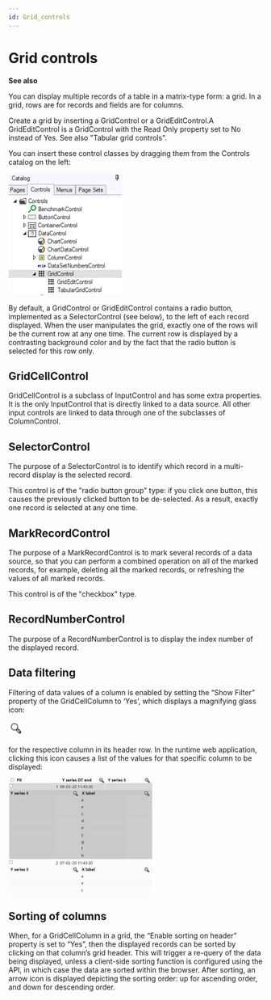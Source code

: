 ```yaml
---
id: Grid_controls
---
```


# Grid controls

**See also**

You can display multiple records of a table in a matrix-type form: a grid. In a grid, rows are for records and fields are for columns.

Create a grid by inserting a GridControl or a GridEditControl.A GridEditControl is a GridControl with the Read Only property set to No instead of Yes. See also "Tabular grid controls".

You can insert these control classes by dragging them from the Controls catalog on the left:

![](./assets/2d996684-3697-4e1f-a6e0-07b02efc4161.png)

By default, a GridControl or GridEditControl contains a radio button, implemented as a SelectorControl (see below), to the left of each record displayed. When the user manipulates the grid, exactly one of the rows will be the current row at any one time. The current row is displayed by a contrasting background color and by the fact that the radio button is selected for this row only.

## GridCellControl

GridCellControl is a subclass of InputControl and has some extra properties. It is the only InputControl that is directly linked to a data source. All other input controls are linked to data through one of the subclasses of ColumnControl.

## SelectorControl

The purpose of a SelectorControl is to identify which record in a multi-record display is the selected record.

This control is of the "radio button group" type: if you click one button, this causes the previously clicked button to be de-selected. As a result, exactly one record is selected at any one time.

## MarkRecordControl

The purpose of a MarkRecordControl is to mark several records of a data source, so that you can perform a combined operation on all of the marked records, for example, deleting all the marked records, or refreshing the values of all marked records.

This control is of the "checkbox" type.

## RecordNumberControl

The purpose of a RecordNumberControl is to display the index number of the displayed record.

## Data filtering

Filtering of data values of a column is enabled by setting the “Show Filter” property of the GridCellColumn to ‘Yes’, which displays a magnifying glass icon:

![](./assets/27734ba2-21bc-4c45-a8fe-8d90934d668f.png)

for the respective column in its header row. In the runtime web application, clicking this icon causes a list of the values for that specific column to be displayed:

![](./assets/d6539cb8-6385-4d46-bf01-a09823b4476b.png)

## Sorting of columns

When, for a GridCellColumn in a grid, the “Enable sorting on header” property is set to “Yes”, then the displayed records can be sorted by clicking on that column’s grid header. This will trigger a re-query of the data being displayed, unless a client-side sorting function is configured using the API, in which case the data are sorted within the browser. After sorting, an arrow icon is displayed depicting the sorting order: up for ascending order, and down for descending order.